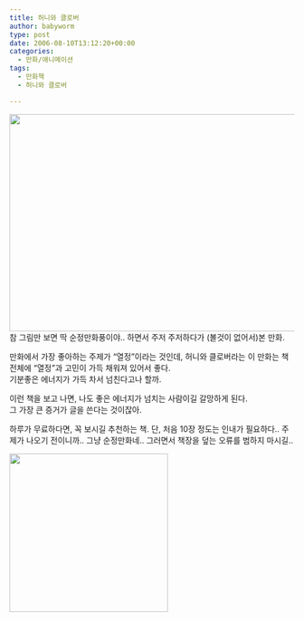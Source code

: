 ```yaml
---
title: 허니와 클로버
author: babyworm
type: post
date: 2006-08-10T13:12:20+00:00
categories:
  - 만화/애니메이션
tags:
  - 만화책
  - 허니와 클로버

---
```

<img loading="lazy" decoding="async" src="https://i0.wp.com/babyworm.net/wordpress/wp-content/uploads/1/cfile2.uf.1968584C4D6A7A792109B7.jpg?resize=514%2C384" class="aligncenter" width="514" height="384" alt="" data-recalc-dims="1" />참 그림만 보면 딱 순정만화풍이야.. 하면서 주저 주저하다가 (볼것이 없어서)본 만화.

만화에서 가장 좋아하는 주제가 &#8220;열정&#8221;이라는 것인데, 허니와 클로버라는 이 만화는 책 전체에 &#8220;열정&#8221;과 고민이 가득 채워져 있어서 좋다.  
기분좋은 에너지가 가득 차서 넘친다고나 할까.

이런 책을 보고 나면, 나도 좋은 에너지가 넘치는 사람이길 갈망하게 된다.  
그 가장 큰 증거가 글을 쓴다는 것이잖아.

하루가 무료하다면, 꼭 보시길 추천하는 책. 단, 처음 10장 정도는 인내가 필요하다.. 주제가 나오기 전이니까.. 그냥 순정만화네.. 그러면서 책장을 덮는 오류를 범하지 마시길..

<img loading="lazy" decoding="async" src="https://i0.wp.com/babyworm.net/wordpress/wp-content/uploads/1/cfile23.uf.134C89544D6A7A7A2BEB64.gif?resize=280%2C280" class="aligncenter" width="280" height="280" alt="" data-recalc-dims="1" />